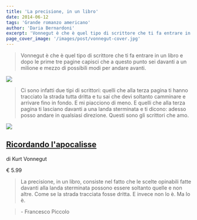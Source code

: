 ```yaml
---
title: 'La precisione, in un libro'
date: 2014-06-12
tags: 'Grande romanzo americano'
author: 'Daria Bernardoni'
excerpt: 'Vonnegut è che è quel tipo di scrittore che ti fa entrare in un libro e dopo le prime tre pagine capisci che a questo punto sei davanti a un milione e mezzo di possibili modi per andare avanti.'
page_cover_image: '/images/post/vonnegut-cover.jpg'
---
```


> Vonnegut è che è quel tipo di scrittore che ti fa entrare in un libro e dopo le prime tre pagine capisci che a questo punto sei davanti a un milione e mezzo di possibili modi per andare avanti.

<div class="article_full_width">
  <img src="/images/post/vonnegut.jpg">
</div>

> Ci sono infatti due tipi di scrittori: quelli che alla terza pagina ti hanno tracciato la strada tutta dritta e tu sai che devi soltanto camminare e arrivare fino in fondo. E mi piacciono di meno. E quelli che alla terza pagina ti lasciano davanti a una landa sterminata e ti dicono: adesso posso andare in qualsiasi direzione. Questi sono gli scrittori che amo.

<div class="article__ebook_box">
  <div class="article__ebook_box__book">
    <a href="http://www.bookrepublic.it/book/9788807945311-ricordando-lapocalisse/">
      <img src="/images/book/9788807945311.jpg">
    </a>
  </div>
  <div class="article__ebook_box__meta">
    <a href="http://www.bookrepublic.it/book/9788807945311-ricordando-lapocalisse/">
      <h2>Ricordando l'apocalisse</h2>
    </a>
    <p>di Kurt Vonnegut</p>
    <p>&euro; 5.99</p>
  </div>
</div>

> La precisione, in un libro, consiste nel fatto che le scelte opinabili fatte davanti alla landa sterminata possono essere soltanto quelle e non altre. Come se la strada tracciata fosse dritta. E invece non lo è. Ma lo è.  

> \- Francesco Piccolo
